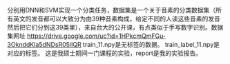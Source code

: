 分别用DNN和SVM实现一个分类任务，数据集是一个关于音素的分类数据集（所有英文的发音都可以大致分为由39种音素构成，给定不同的人读这些音素的发音然后把它们分到这39类里），来自台大的公开课，有点类似于手写数字识别。数据集网址 https://drive.google.com/uc?id=1HPkcmQmFGu-3OknddKIa5dNDsR05lIQR
train_11.npy是无标签的数据。
train_label_11.npy是对应的标签。
这是我硕士期间一门课程的实验，report是我的实验报告。
